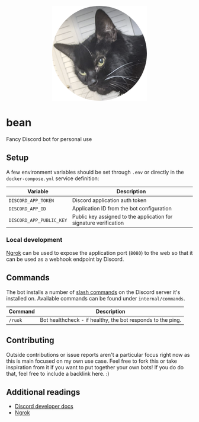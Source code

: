 <p align="center"><img src="./assets/bean.png" alt="Bean!"/></p>

# bean
Fancy Discord bot for personal use


## Setup

A few environment variables should be set through `.env` or directly in the `docker-compose.yml` service definition:

|Variable|Description|
|---|---|
|`DISCORD_APP_TOKEN`|Discord application auth token|
|`DISCORD_APP_ID`|Application ID from the bot configuration|
|`DISCORD_APP_PUBLIC_KEY`|Public key assigned to the application for signature verification|

### Local development

[Ngrok](https://ngrok.com/docs/getting-started/) can be used to expose the application port (`8080`) to the web so that it can be used as a webhook endpoint by
Discord.

## Commands

The bot installs a number of [slash commands](https://discord.com/developers/docs/interactions/application-commands) on the Discord server it's installed on. Available commands can be found
under `internal/commands`.

|Command|Description|
|---|---|
|`/ruok`|Bot healthcheck - if healthy, the bot responds to the ping.|

## Contributing

Outside contributions or issue reports aren't a particular focus right now as this is main focused on my own use
case. Feel free to fork this or take inspiration from it if you want to put together your own bots! If you do do that,
feel free to include a backlink here. :)

## Additional readings

- [Discord developer docs](https://discord.com/developers/docs)
- [Ngrok](https://ngrok.com/)
